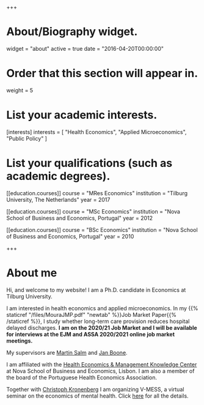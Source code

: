 +++
# About/Biography widget.
widget = "about"
active = true
date = "2016-04-20T00:00:00"

# Order that this section will appear in.
weight = 5

# List your academic interests.
[interests]
  interests = [
    "Health Economics",
    "Applied Microeconomics",
    "Public Policy"
  ]

# List your qualifications (such as academic degrees).
[[education.courses]]
  course = "MRes Economics"
  institution = "Tilburg University, The Netherlands"
  year = 2017

[[education.courses]]
  course = "MSc Economics"
  institution = "Nova School of Business and Economics, Portugal"
  year = 2012

[[education.courses]]
  course = "BSc Economics"
  institution = "Nova School of Business and Economics, Portugal"
  year = 2010
 
+++

# About me

Hi, and welcome to my website! I am a Ph.D. candidate in Economics at Tilburg University. 

I am interested in health economics and applied microeconomics. In my {{% staticref "/files/MouraJMP.pdf" "newtab" %}}Job Market Paper{{% /staticref %}}, I study whether long-term care provision reduces hospital delayed discharges. **I am on the 2020/21 Job Market and I will be available for interviews at the EJM and ASSA 2020/2021 online job market meetings.**

My supervisors are [Martin Salm](https://research.tilburguniversity.edu/en/persons/martin-salm) and [Jan Boone](https://janboone.github.io/homepage/). 

I am affiliated with the [Health Economics & Management Knowledge Center](https://www2.novasbe.unl.pt/health) at Nova School of Business and Economics, Lisbon. I am also a member of the board of the Portuguese Health Economics Association.

Together with [Christoph Kronenberg](https://sites.google.com/view/christoph-kronenberg/home) I am organizing V-MESS, a virtual seminar on the economics of mental health. Click [here](https://sites.google.com/view/christoph-kronenberg/home/vmess?authuser=0) for all the details.
